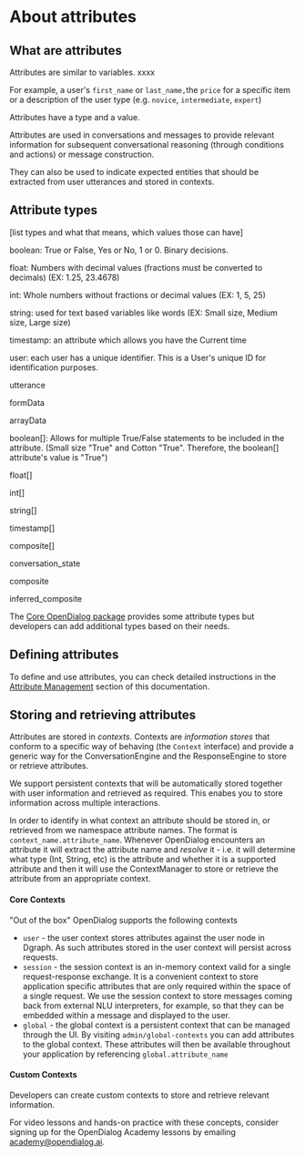 # About attributes

## What are attributes

Attributes are similar to variables. xxxx

For example, a user's `first_name` or `last_name,`the `price` for a specific item or a description of the user type (e.g. `novice`, `intermediate`, `expert`)

Attributes have a type and a value.

Attributes are used in conversations and messages to provide relevant information for subsequent conversational reasoning (through conditions and actions) or message construction.&#x20;

They can also be used to indicate expected entities that should be extracted from user utterances and stored in contexts.

## Attribute types

\[list types and what that means, which values those can have]

boolean: True or False, Yes or No, 1 or 0. Binary decisions.

float: Numbers with decimal values (fractions must be converted to decimals) (EX: 1.25, 23.4678)

int: Whole numbers without fractions or decimal values (EX: 1, 5, 25)

string: used for text based variables like words (EX: Small size, Medium size, Large size)

timestamp: an attribute which allows you have the Current time&#x20;

user: each user has a unique identifier. This is a User's unique ID for identification purposes.

utterance

formData

arrayData

boolean\[]: Allows for multiple True/False statements to be included in the attribute. (Small size "True" and Cotton "True". Therefore, the boolean\[] attribute's value is "True")

float\[]

int\[]

string\[]

timestamp\[]

composite\[]

conversation\_state

composite

inferred\_composite

The [Core OpenDialog package](https://github.com/opendialogai/core/tree/develop/src/Attribute) provides some attribute types but developers can add additional types based on their needs.

## Defining attributes

To define and use attributes, you can check detailed instructions in the [Attribute Management](attribute-management.md) section of this documentation.

## Storing and retrieving attributes

Attributes are stored in _contexts_. Contexts are _information stores_ that conform to a specific way of behaving (the `Context` interface) and provide a generic way for the ConversationEngine and the ResponseEngine to store or retrieve attributes.&#x20;

We support persistent contexts that will be automatically stored together with user information and retrieved as required. This enabes you to store information across multiple interactions.

In order to identify in what context an attribute should be stored in, or retrieved from we namespace attribute names. The format is `context_name.attribute_name`. Whenever OpenDialog encounters an attribute it will extract the attribute name and _resolve_ it - i.e. it will determine what type (Int, String, etc) is the attribute and whether it is a supported attribute and then it will use the ContextManager to store or retrieve the attribute from an appropriate context.

#### Core Contexts

"Out of the box" OpenDialog supports the following contexts

* `user` - the user context stores attributes against the user node in Dgraph. As such attributes stored in the user context will persist across requests.
* `session` - the session context is an in-memory context valid for a single request-response exchange. It is a convenient context to store application specific attributes that are only required within the space of a single request. We use the session context to store messages coming back from external NLU interpreters, for example, so that they can be embedded within a message and displayed to the user.
* `global` - the global context is a persistent context that can be managed through the UI. By visiting `admin/global-contexts` you can add attributes to the global context. These attributes will then be available throughout your application by referencing `global.attribute_name`&#x20;

#### Custom Contexts

Developers can create custom contexts to store and retrieve relevant information.

For video lessons and hands-on practice with these concepts, consider signing up for the OpenDialog Academy lessons by emailing academy@opendialog.ai.&#x20;
